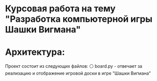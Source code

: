 # Курсовая работа на тему "Разработка компьютерной игры Шашки Вигмана"

# Архитектура:
Проект состоит из следующих файлов:
⚪ board.py - отвечает за реализацию и отображение игровой доски в игре "Шашки Вигмана"

